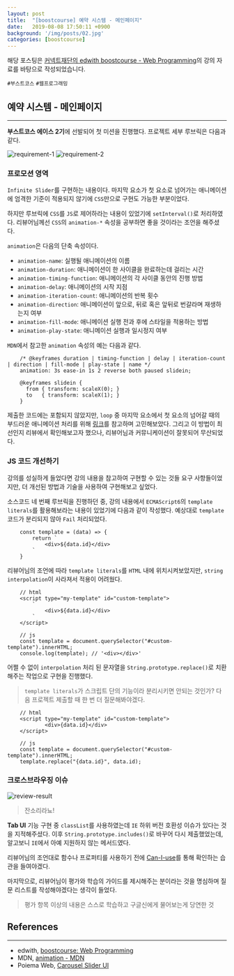 ```yaml
---
layout: post
title:  "[boostcourse] 예약 시스템 - 메인페이지"
date:   2019-08-08 17:50:11 +0900
background: '/img/posts/02.jpg'
categories: [boostcourse]
---
```


해당 포스팅은 [커넥트재단의 edwith boostcourse - Web Programming](http://www.edwith.org/boostcourse-web)의 강의 자료를 바탕으로 작성되었습니다.

`#부스트코스` `#웹프로그래밍`

## 예약 시스템 - 메인페이지
---
**부스트코스 에이스 2기**에 선발되어 첫 미션을 진행했다. 프로젝트 세부 루브릭은 다음과 같다.

![requirement-1](https://user-images.githubusercontent.com/28993371/62682849-0ea17100-b9f8-11e9-9e3a-3bb3095c7fa4.JPG)
![requirement-2](https://user-images.githubusercontent.com/28993371/62682848-0ea17100-b9f8-11e9-8df4-403d3eacb8bd.JPG)

### 프로모션 영역
`Infinite Slider`를 구현하는 내용이다. 마지막 요소가 첫 요소로 넘어가는 애니메이션에 엄격한 기준이 적용되지 않기에 `CSS`만으로 구현도 가능한 부분이었다.

하지만 루브릭에 `CSS`를 `JS`로 제어하라는 내용이 있었기에 `setInterval()`로 처리하였다. 리뷰어님께선 `CSS`의 `animation-*` 속성을 공부하면 좋을 것이라는 조언을 해주셨다.

`animation`은 다음의 단축 속성이다.
- `animation-name`: 실행될 애니메이션의 이름
- `animation-duration`: 애니메이션이 한 사이클을 완료하는데 걸리는 시간
- `animation-timing-function`: 애니메이션의 각 사이클 동안의 진행 방법
- `animation-delay`: 애니메이션의 시작 지점
- `animation-iteration-count`: 애니메이션의 반복 횟수
- `animation-direction`: 애니메이션이 앞으로, 뒤로 혹은 앞뒤로 번갈라며 재생하는지 여부
- `animation-fill-mode`: 애니메이션 실행 전과 후에 스타일을 적용하는 방법
- `animation-play-state`: 애니메이션 실행과 일시정지 여부
    
`MDN`에서 참고한 `animation` 속성의 예는 다음과 같다.
~~~
    /* @keyframes duration | timing-function | delay | iteration-count | direction | fill-mode | play-state | name */
    animation: 3s ease-in 1s 2 reverse both paused slidein;
    
    @keyframes slidein {
      from { transform: scaleX(0); }
      to   { transform: scaleX(1); }
    }
~~~

제출한 코드에는 포함되지 않았지만, `loop` 중 마지막 요소에서 첫 요소의 넘어갈 때의 부드러운 애니메이션 처리를 위해
[링크](https://poiemaweb.com/fastcampus-exercise/carousel-slider-ui)를 참고하며 고민해보았다. 그리고 이 방법이 최선인지 리뷰에서 확인해보고자 했으나,
리뷰어님과 커뮤니케이션이 잘못되어 무산되었다.

### JS 코드 개선하기
강의를 성실하게 들었다면 강의 내용을 참고하여 구현할 수 있는 것들 요구 사항들이었지만, 더 개선된 방법과 기술을 사용하여 구현해보고 싶었다.

소스코드 네 번째 루브릭을 진행하던 중, 강의 내용에서 `ECMAScript6`의 `template literals`를 활용해보라는 내용이 있었기에 다음과 같이 작성했다.
예상대로 `template` 코드가 분리되지 않아 `Fail` 처리되었다.
```
    const template = (data) => {
        return `
            <div>${data.id}</div>
        `
    }
```

리뷰어님의 조언에 따라 `template literals`를 `HTML` 내에 위치시켜보았지만, `string interpolation`이 사라져서 적용이 어려웠다.
~~~
    // html
    <script type="my-template" id="custom-template">
        `
            <div>${data.id}</div>
        `
    </script>
    
    // js
    const template = document.querySelector("#custom-template").innerHTML;
    console.log(template); // '<div></div>'
~~~

어쩔 수 없이 `interpolation` 처리 된 문자열을 `String.prototype.replace()`로 치환해주는 작업으로 구현을 진행했다.
> `template literals`가 스크립트 단의 기능이라 분리시키면 안되는 것인가? 다음 프로젝트 제출할 때 한 번 더 질문해봐야겠다.

~~~
    // html
    <script type="my-template" id="custom-template">
            <div>{data.id}</div>
    </script>
    
    // js
    const template = document.querySelector("#custom-template").innerHTML;
    template.replace("{data.id}", data.id);
~~~

### 크로스브라우징 이슈
![review-result](https://user-images.githubusercontent.com/28993371/62688371-ace70400-ba03-11e9-8243-2c3abe2b103c.JPG)
> 잔소리라뇨!

**Tab UI** 기능 구현 중 `classList`를 사용하였는데 `IE` 하위 버전 호환성 이슈가 있다는 것을 지적해주셨다.
이후 `String.prototype.includes()`로 바꾸어 다시 제출했었는데, 알고보니 `IE`에서 아예 지원하지 않는 메서드였다.

리뷰어님의 조언대로 함수나 프로퍼티를 사용하기 전에 [Can-I-use](https://caniuse.com/)를 통해 확인하는 습관을 들여야겠다.

마지막으로, 리뷰어님이 평가와 학습의 가이드를 제시해주는 분이라는 것을 명심하며 질문 리스트를 작성해야겠다는 생각이 들었다.
> 평가 항목 이상의 내용은 스스로 학습하고 구글신에게 물어보는게 당연한 것

## References
---
- edwith, [boostcourse: Web Programming](http://www.edwith.org/boostcourse-web)
- MDN, [animation - MDN](https://developer.mozilla.org/ko/docs/Web/CSS/animation)
- Poiema Web, [Carousel Slider UI](https://poiemaweb.com/fastcampus-exercise/carousel-slider-ui)
